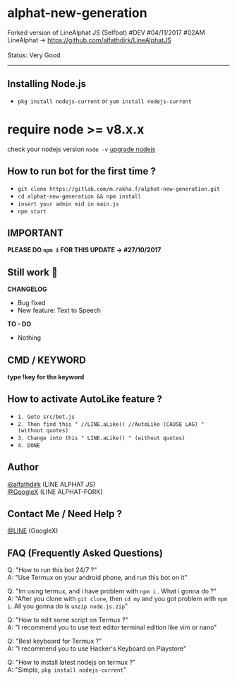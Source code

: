 # alphat-new-generation
Forked version of LineAlphat JS (Selfbot) #DEV #04/11/2017 #02AM
<br>LineAlphat -> https://github.com/alfathdirk/LineAlphatJS<br><br>Status: Very Good

<hr>

Installing Node.js
------
- `pkg install nodejs-current` or `yum install nodejs-current`

# require node >= v8.x.x
check your nodejs version
`node -v`
[upgrade nodejs](https://google.com/)


How to run bot for the first time ?
------
- `git clone https://gitlab.com/m.rakha.f/alphat-new-generation.git`
- `cd alphat-new-generation && npm install`
- `insert your admin mid in main.js`
- `npm start`

IMPORTANT
------
**PLEASE DO `npm i` FOR THIS UPDATE -> #27/10/2017**

Still work :construction_worker:
----
**CHANGELOG**
- Bug fixed
- New feature: Text to Speech

**TO - DO**
- Nothing

CMD / KEYWORD
------
**type !key for the keyword**

How to activate AutoLike feature ?
------
- `1. Goto src/bot.js`
- `2. Then find this " //LINE.aLike() //AutoLike (CAUSE LAG) " (without quotes)`
- `3. Change into this " LINE.aLike() " (without quotes)`
- `4. DONE`

Author
------
[@alfathdirk](https://instagram.com/alfathdirk) (LINE ALPHAT JS)<br>
[@GoogleX](https://fb.me/m.rakha.f) (LINE ALPHAT-FORK)

Contact Me / Need Help ?
------
[@LINE](http://line.me/ti/p/MB6mnZWbu_) (GoogleX)

FAQ (Frequently Asked Questions)
------
Q: "How to run this bot 24/7 ?"<br>
A: "Use Termux on your android phone, and run this bot on it"<br>

Q: "Im using termux, and i have problem with `npm i` . What i gonna do ?"<br>
A: "After you clone with `git clone`, then `cd my` and you got problem with `npm i`. All you gonna do is `unzip node.js.zip`"<br>

Q: "How to edit some script on Termux ?"<br>
A: "I recommend you to use text editor terminal edition like vim or nano"<br>

Q: "Best keyboard for Termux ?"<br>
A: "I recommend you to use Hacker's Keyboard on Playstore"<br>

Q: "How to install latest nodejs on termux ?"<br>
A: "Simple, `pkg install nodejs-current`"

